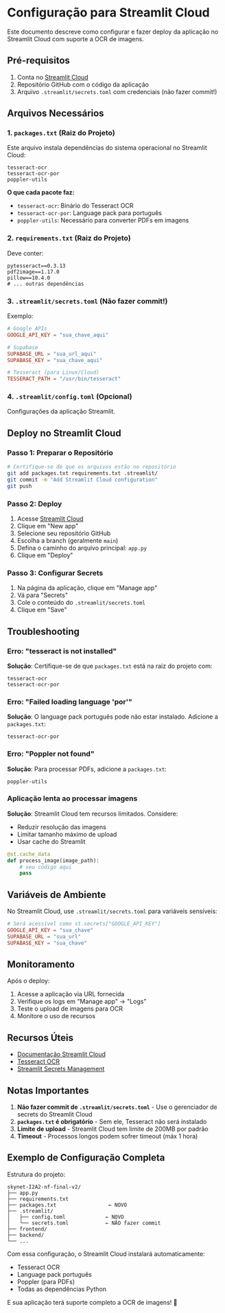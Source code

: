 # Configuração para Streamlit Cloud

Este documento descreve como configurar e fazer deploy da aplicação no Streamlit Cloud com suporte a OCR de imagens.

## Pré-requisitos

1. Conta no [Streamlit Cloud](https://streamlit.io/cloud)
2. Repositório GitHub com o código da aplicação
3. Arquivo `.streamlit/secrets.toml` com credenciais (não fazer commit!)

## Arquivos Necessários

### 1. `packages.txt` (Raiz do Projeto)

Este arquivo instala dependências do sistema operacional no Streamlit Cloud:

```
tesseract-ocr
tesseract-ocr-por
poppler-utils
```

**O que cada pacote faz:**
- `tesseract-ocr`: Binário do Tesseract OCR
- `tesseract-ocr-por`: Language pack para português
- `poppler-utils`: Necessário para converter PDFs em imagens

### 2. `requirements.txt` (Raiz do Projeto)

Deve conter:
```
pytesseract==0.3.13
pdf2image==1.17.0
pillow==10.4.0
# ... outras dependências
```

### 3. `.streamlit/secrets.toml` (Não fazer commit!)

Exemplo:
```toml
# Google APIs
GOOGLE_API_KEY = "sua_chave_aqui"

# Supabase
SUPABASE_URL = "sua_url_aqui"
SUPABASE_KEY = "sua_chave_aqui"

# Tesseract (para Linux/Cloud)
TESSERACT_PATH = "/usr/bin/tesseract"
```

### 4. `.streamlit/config.toml` (Opcional)

Configurações da aplicação Streamlit.

## Deploy no Streamlit Cloud

### Passo 1: Preparar o Repositório

```bash
# Certifique-se de que os arquivos estão no repositório
git add packages.txt requirements.txt .streamlit/
git commit -m "Add Streamlit Cloud configuration"
git push
```

### Passo 2: Deploy

1. Acesse [Streamlit Cloud](https://share.streamlit.io/)
2. Clique em "New app"
3. Selecione seu repositório GitHub
4. Escolha a branch (geralmente `main`)
5. Defina o caminho do arquivo principal: `app.py`
6. Clique em "Deploy"

### Passo 3: Configurar Secrets

1. Na página da aplicação, clique em "Manage app"
2. Vá para "Secrets"
3. Cole o conteúdo do `.streamlit/secrets.toml`
4. Clique em "Save"

## Troubleshooting

### Erro: "tesseract is not installed"

**Solução**: Certifique-se de que `packages.txt` está na raiz do projeto com:
```
tesseract-ocr
tesseract-ocr-por
```

### Erro: "Failed loading language 'por'"

**Solução**: O language pack português pode não estar instalado. Adicione a `packages.txt`:
```
tesseract-ocr-por
```

### Erro: "Poppler not found"

**Solução**: Para processar PDFs, adicione a `packages.txt`:
```
poppler-utils
```

### Aplicação lenta ao processar imagens

**Solução**: Streamlit Cloud tem recursos limitados. Considere:
- Reduzir resolução das imagens
- Limitar tamanho máximo de upload
- Usar cache do Streamlit

```python
@st.cache_data
def process_image(image_path):
    # seu código aqui
    pass
```

## Variáveis de Ambiente

No Streamlit Cloud, use `.streamlit/secrets.toml` para variáveis sensíveis:

```toml
# Será acessível como st.secrets["GOOGLE_API_KEY"]
GOOGLE_API_KEY = "sua_chave"
SUPABASE_URL = "sua_url"
SUPABASE_KEY = "sua_chave"
```

## Monitoramento

Após o deploy:

1. Acesse a aplicação via URL fornecida
2. Verifique os logs em "Manage app" → "Logs"
3. Teste o upload de imagens para OCR
4. Monitore o uso de recursos

## Recursos Úteis

- [Documentação Streamlit Cloud](https://docs.streamlit.io/streamlit-cloud/get-started)
- [Tesseract OCR](https://github.com/UB-Mannheim/tesseract/wiki)
- [Streamlit Secrets Management](https://docs.streamlit.io/streamlit-cloud/get-started/deploy-an-app/connect-to-data-sources/secrets-management)

## Notas Importantes

1. **Não fazer commit de `.streamlit/secrets.toml`** - Use o gerenciador de secrets do Streamlit Cloud
2. **`packages.txt` é obrigatório** - Sem ele, Tesseract não será instalado
3. **Limite de upload** - Streamlit Cloud tem limite de 200MB por padrão
4. **Timeout** - Processos longos podem sofrer timeout (máx 1 hora)

## Exemplo de Configuração Completa

Estrutura do projeto:
```
skynet-I2A2-nf-final-v2/
├── app.py
├── requirements.txt
├── packages.txt                 ← NOVO
├── .streamlit/
│   ├── config.toml             ← NOVO
│   └── secrets.toml            ← NÃO fazer commit
├── frontend/
├── backend/
└── ...
```

Com essa configuração, o Streamlit Cloud instalará automaticamente:
- Tesseract OCR
- Language pack português
- Poppler (para PDFs)
- Todas as dependências Python

E sua aplicação terá suporte completo a OCR de imagens! 🎉
